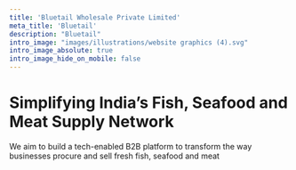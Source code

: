 ```yaml
---
title: 'Bluetail Wholesale Private Limited'
meta_title: 'Bluetail'
description: "Bluetail"
intro_image: "images/illustrations/website graphics (4).svg"
intro_image_absolute: true
intro_image_hide_on_mobile: false
---
```


# Simplifying India’s Fish, Seafood and Meat Supply Network

We aim to build a tech-enabled B2B platform to transform the way businesses procure and sell fresh fish, seafood and meat
